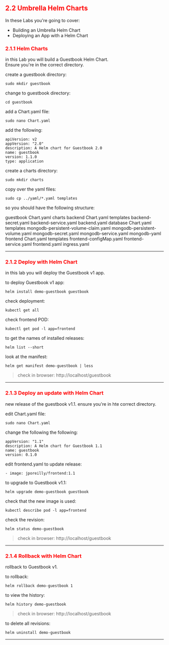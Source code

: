 ## <font color='red'> 2.2 Umbrella Helm Charts </font>
In these Labs you're going to cover:
* Building an Umbrella Helm Chart
* Deploying an App with a Helm Chart

### <font color='red'> 2.1.1 Helm Charts </font>
in this Lab you will build a Guestbook Helm Chart.  
Ensure you're in the correct directory.

create a guestbook directory:
```
sudo mkdir guestbook
```
change to guestbook directory:
```
cd guestbook
```
add a Chart.yaml file:
```
sudo nano Chart.yaml
```
add the following:
```
apiVersion: v2
appVersion: "2.0"
description: A Helm chart for Guestbook 2.0 
name: guestbook
version: 1.1.0
type: application
```
create a charts directory:
```
sudo mkdir charts
```
copy over the yaml files:
```
sudo cp ../yaml/*.yaml templates
```
so you should have the following structure:  

guestbook
   Chart.yaml
      charts
         backend
            Chart.yaml
               templates
                  backend-secret.yaml
                  backend-service.yaml
                  backend.yaml
         database
            Chart.yaml
               templates
                  mongodb-persistent-volume-claim.yaml
                  mongodb-persistent-volume.yaml
                  mongodb-secret.yaml
                  mongodb-service.yaml
                  mongodb-yaml
         frontend
            Chart.yaml
               templates
                  frontend-configMap.yaml
                  frontend-service.yaml
                  frontend.yaml
                  ingress.yaml
         


---

### <font color='red'> 2.1.2 Deploy with Helm Chart </font>
in this lab you will deploy the Guestbook v1 app.

to deploy Guestbook v1 app:
```
helm install demo-guestbook guestbook
```
check deployment:
```
kubectl get all
```
check frontend POD:
```
kubectl get pod -l app=frontend
```
to get the names of installed releases:
```
helm list --short
```
look at the manifest:
```
helm get manifest demo-guestbook | less
```

> check in browser: http://localhost/guestbook

---


### <font color='red'> 2.1.3 Deploy an update with Helm Chart </font>
new release of the guestbook v1.1.
ensure you're in hte correct directory.

edit Chart.yaml file:
```
sudo nano Chart.yaml
```
change the following the following:
```
appVersion: "1.1"
description: A Helm chart for Guestbook 1.1 
name: guestbook
version: 0.1.0
```
edit frontend.yaml to update release:
```
- image: jporeilly/frontend:1.1
```
to upgrade to Guestbook v1.1:
```
helm upgrade demo-guestbook guestbook
```
check that the new image is used:
```
kubectl describe pod -l app=frontend
```
check the revision:
```
helm status demo-guestbook
```

> check in browser: http://localhost/guestbook

---

### <font color='red'> 2.1.4 Rollback with Helm Chart </font>
rollback to Guestbook v1.

to rollback:
```
helm rollback demo-guestbook 1
```
to view the history:
```
helm history demo-guestbook
```

> check in browser: http://localhost/guestbook

to delete all revisions:
```
helm uninstall demo-guestbook
```

---
